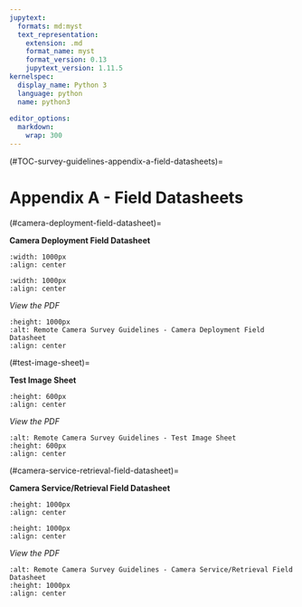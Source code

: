 ```yaml
---
jupytext:
  formats: md:myst
  text_representation:
    extension: .md
    format_name: myst
    format_version: 0.13
    jupytext_version: 1.11.5
kernelspec:
  display_name: Python 3
  language: python
  name: python3
  
editor_options: 
  markdown: 
    wrap: 300
---
```


(#TOC-survey-guidelines-appendix-a-field-datasheets)=

# Appendix A - Field Datasheets

(#camera-deployment-field-datasheet)=

**Camera Deployment Field Datasheet**
```{figure} ./files-1_survey-guidelines/datasheets/Deployment-Field-Datasheet-A.jpg
:width: 1000px
:align: center
```
```{figure} ./files-1_survey-guidelines/datasheets/Deployment-Field-Datasheet-B.jpg
:width: 1000px
:align: center
```
*View the PDF*
```{figure} ./files-1_survey-guidelines/downloadables/Deployment-Field-Datasheet_RC-Survey-Guidelines-v1_2023-07-13.pdf
:height: 1000px
:alt: Remote Camera Survey Guidelines - Camera Deployment Field Datasheet
:align: center
```

(#test-image-sheet)=

**Test Image Sheet** 

```{figure} ./files-1_survey-guidelines/datasheets/Test-Image-Sheet.jpg
:height: 600px
:align: center
```
*View the PDF*
```{figure} ./files-1_survey-guidelines/downloadables/Test-Image-Sheet_RC-Survey-Guidelines-v1_2023-07-13.pdf
:alt: Remote Camera Survey Guidelines - Test Image Sheet
:height: 600px
:align: center
```

(#camera-service-retrieval-field-datasheet)=

**Camera Service/Retrieval Field Datasheet** 
```{figure} ./files-1_survey-guidelines/datasheets/Service-RetrievalField-Datasheet-A.jpg
:height: 1000px
:align: center
```
```{figure} ./files-1_survey-guidelines/datasheets/Service-RetrievalField-Datasheet-B.jpg
:height: 1000px
:align: center
```
*View the PDF*
```{figure} ./files-1_survey-guidelines/downloadables/Service-Retrieval-Field-Datasheet_RC-Survey-Guidelines-v1_2023-07-13.pdf
:alt: Remote Camera Survey Guidelines - Camera Service/Retrieval Field Datasheet
:height: 1000px
:align: center
```